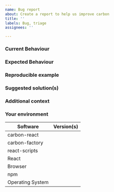 ```yaml
---
name: Bug report
about: Create a report to help us improve carbon
title: ''
labels: Bug, triage
assignees: ''

---
```


### Current Behaviour
<!-- If applicable, add screenshots to help explain your problem. You can paste these directly into GitHub. -->

### Expected Behaviour
<!-- A clear and concise description of what you expected to happen. -->

### Reproducible example
<!-- Please fork this CodeSandbox (https://codesandbox.io/s/carbon-quickstart-xi5jc) and include any required steps to reproduce -->

### Suggested solution(s)
<!-- How could we solve this bug? What changes would need to be made to carbon? -->

### Additional context
<!-- Add any other context about the problem here.  -->

### Your environment
<!-- PLEASE FILL THIS OUT -->
| Software         | Version(s) |
| ---------------- | ---------- |
| carbon-react     |
| carbon-factory   |
| react-scripts    | 
| React            |
| Browser          |
| npm              |
| Operating System |
